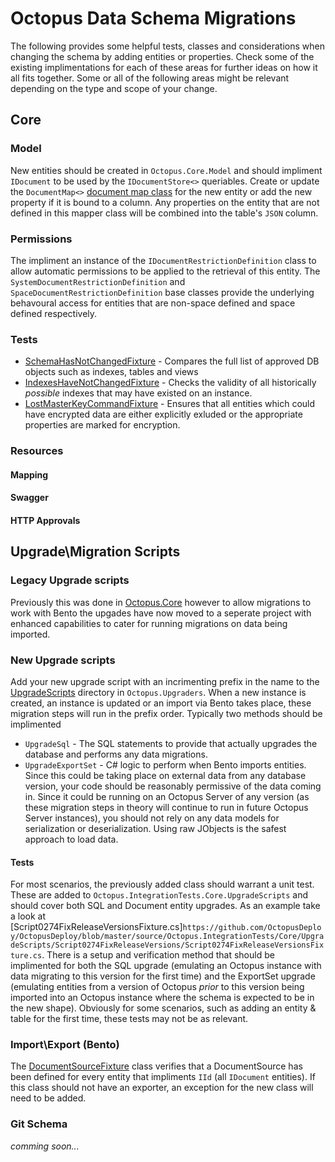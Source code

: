 # Octopus Data Schema Migrations
The following provides some helpful tests, classes and considerations when changing the schema by adding entities or properties. Check some of the existing implimentations for each of these areas for further ideas on how it all fits together. Some or all of the following areas might be relevant depending on the type and scope of your change.

## Core
### Model
New entities should be created in `Octopus.Core.Model` and should impliment `IDocument` to be used by the `IDocumentStore<>` queriables.
Create or update the `DocumentMap<>` [document map class](https://github.com/OctopusDeploy/Nevermore/wiki/Documents#a-simple-document-map) for the new entity or add the new property if it is bound to a column. Any properties on the entity that are not defined in this mapper class will be combined into the table's `JSON` column.
### Permissions
The impliment an instance of the  `IDocumentRestrictionDefinition` class to allow automatic permissions to be applied to the retrieval of this entity. The `SystemDocumentRestrictionDefinition` and `SpaceDocumentRestrictionDefinition` base classes provide the underlying behavoural access for entities that are non-space defined and space defined respectively. 
### Tests
* [SchemaHasNotChangedFixture](https://github.com/OctopusDeploy/OctopusDeploy/blob/master/source/Octopus.IntegrationTests/Server/Orchestration/SystemIntegrityCheck/SchemaHasNotChangedFixture.cs) - Compares the full list of approved DB objects such as indexes, tables and views
* [IndexesHaveNotChangedFixture](https://github.com/OctopusDeploy/OctopusDeploy/blob/master/source/Octopus.IntegrationTests/Server/Orchestration/SystemIntegrityCheck/IndexesHaveNotChangedFixture.cs) - Checks the validity of all historically _possible_ indexes that may have existed on an instance. 
* [LostMasterKeyCommandFixture](https://github.com/OctopusDeploy/OctopusDeploy/blob/master/source/Octopus.Tests/Server/Commands/LostMasterKeyCommandFixture.AllTypesRequiringEncryption_AreProcessedForEncryptedData.approved.txt) - Ensures that all entities which could have encrypted data are either explicitly exluded or the appropriate properties are marked for encryption.

### Resources
#### Mapping
#### Swagger
#### HTTP Approvals

## Upgrade\Migration Scripts

### Legacy Upgrade scripts
Previously this was done in [Octopus.Core](https://github.com/OctopusDeploy/OctopusDeploy/tree/master/source/Octopus.Core/UpgradeScripts) however to allow migrations to work with Bento the upgades have now moved to a seperate project with enhanced capabilities to cater for running migrations on data being imported.

### New Upgrade scripts
Add your new upgrade script with an incrimenting prefix in the name to the [UpgradeScripts](https://github.com/OctopusDeploy/OctopusDeploy/tree/master/source/Octopus.Upgraders/UpgradeScripts) directory in `Octopus.Upgraders`. When a new instance is created, an instance is updated or an import via Bento takes place, these migration steps will run in the prefix order. 
Typically two methods should be implimented
* `UpgradeSql` - The SQL statements to provide that actually upgrades the database and performs any data migrations. 
* `UpgradeExportSet` - C# logic to perform when Bento imports entities. Since this could be taking place on external data from any database version, your code should be reasonably permissive of the data coming in. Since it could be running on an Octopus Server of any version (as these migration steps in theory will continue to run in future Octopus Server instances), you should not rely on any data models for serialization or deserialization. Using raw JObjects is the safest approach to load data.

#### Tests
For most scenarios, the previously added class should warrant a unit test. These are added to `Octopus.IntegrationTests.Core.UpgradeScripts` and should cover both SQL and Document entity upgrades. As an example take a look at [Script0274FixReleaseVersionsFixture.cs]`https://github.com/OctopusDeploy/OctopusDeploy/blob/master/source/Octopus.IntegrationTests/Core/UpgradeScripts/Script0274FixReleaseVersions/Script0274FixReleaseVersionsFixture.cs`. There is a setup and verification method that should be implimented for both the SQL upgrade (emulating an Octopus instance with data migrating to this version for the first time) and the ExportSet upgrade (emulating entities from a version of Octopus _prior_ to this version being imported into an Octopus instance where the schema is expected to be in the new shape). Obviously for some scenarios, such as adding an entity & table for the first time, these tests may not be as relevant.


### Import\Export (Bento)
The [DocumentSourceFixture](https://github.com/OctopusDeploy/OctopusDeploy/blob/master/source/Octopus.Tests/ImportExport/DocumentSourceFixture.cs) class verifies that a DocumentSource has been defined for every entity that impliments `IId` (all `IDocument` entities). If this class should not have an exporter, an exception for the new class will need to be added.

### Git Schema
_comming soon..._
